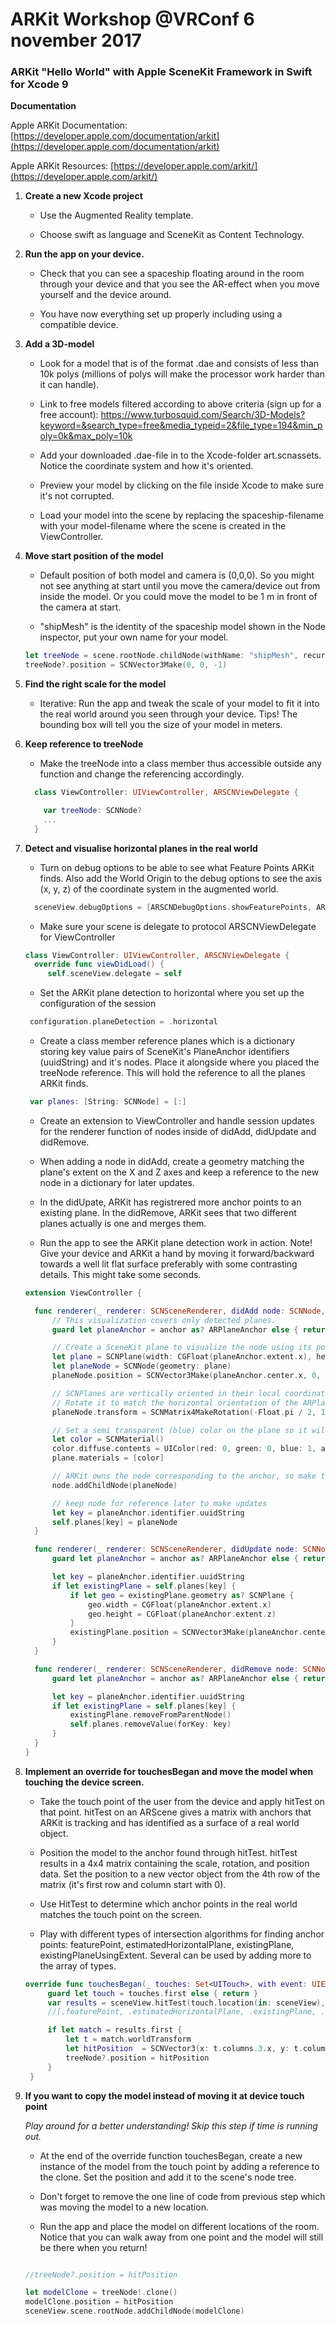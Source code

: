 # ARKit Workshop @VRConf 6 november 2017

### ARKit "Hello World" with Apple SceneKit Framework in Swift for Xcode 9


**Documentation**

Apple ARKit Documentation:  [https://developer.apple.com/documentation/arkit](https://developer.apple.com/documentation/arkit)

Apple ARKit Resources:
[https://developer.apple.com/arkit/](https://developer.apple.com/arkit/)

1. **Create a new Xcode project**

    * Use the Augmented Reality template.

    * Choose swift as language and SceneKit as Content Technology.

2. **Run the app on your device.**

   * Check that you can see a spaceship floating around in the room through your device and that you see the AR-effect when you move yourself and the device around.

   * You have now everything set up properly including using a compatible device.

3. **Add a 3D-model**

   * Look for a model that is of the format .dae and consists of less than 10k polys (millions of polys will make the processor work harder than it can handle).

   * Link to free models filtered according to above criteria (sign up for a free account):
   https://www.turbosquid.com/Search/3D-Models?keyword=&search_type=free&media_typeid=2&file_type=194&min_poly=0k&max_poly=10k

   * Add your downloaded .dae-file in to the Xcode-folder art.scnassets. Notice the coordinate system and how it's oriented.

   * Preview your model by clicking on the file inside Xcode to make sure it's not corrupted.

   * Load your model into the scene by replacing the spaceship-filename with your model-filename where the scene is created in the ViewController.

4. **Move start position of the model**

   * Default position of both model and camera is (0,0,0). So you might not see anything at start until you move the camera/device out from inside the model. Or you could move the model to be 1 m in front of the camera at start.

   * "shipMesh" is the identity of the spaceship model shown in the Node inspector, put your own name for your model.

   ``` swift
   let treeNode = scene.rootNode.childNode(withName: "shipMesh", recursively: true)
   treeNode?.position = SCNVector3Make(0, 0, -1)
   ```

5. **Find the right scale for the model**

    * Iterative: Run the app and tweak the scale of your model to fit it into the real world around you seen through your device. Tips! The bounding box will tell you the size of your model in meters.

6. **Keep reference to treeNode**

    * Make the treeNode into a class member thus accessible outside any function and change the referencing accordingly.

    ``` swift
      class ViewController: UIViewController, ARSCNViewDelegate {

        var treeNode: SCNNode?
        ...
      }
    ```

7. **Detect and visualise horizontal planes in the real world**

    * Turn on debug options to be able to see what Feature Points ARKit finds. Also add the World Origin to the debug options to see the axis (x, y, z) of the coordinate system in the augmented world.

    ``` swift
      sceneView.debugOptions = [ARSCNDebugOptions.showFeaturePoints, ARSCNDebugOptions.showWorldOrigin]
    ```

    * Make sure your scene is delegate to protocol ARSCNViewDelegate for ViewController

    ``` swift
    class ViewController: UIViewController, ARSCNViewDelegate {
      override func viewDidLoad() {
         self.sceneView.delegate = self
    ```

    * Set the ARKit plane detection to horizontal where you set up the configuration of the session

    ``` swift
     configuration.planeDetection = .horizontal
    ```

    * Create a class member reference planes which is a dictionary storing key value pairs of SceneKit's PlaneAnchor identifiers (uuidString) and it's nodes. Place it alongside where you placed the treeNode reference. This will hold the reference to all the planes ARKit finds.

    ``` swift
     var planes: [String: SCNNode] = [:]
    ```

    * Create an extension to ViewController and handle session updates for the renderer function of nodes inside of didAdd, didUpdate and didRemove.

    * When adding a node in didAdd, create a geometry matching the plane's extent on the X and Z axes and keep a reference to the new node in a dictionary for later updates.

    * In the didUpate, ARKit has registrered more anchor points to an existing plane. In the didRemove, ARKit sees that two different planes actually is one and merges them.

    * Run the app to see the ARKit plane detection work in action. Note! Give your device and ARKit a hand by moving it forward/backward towards a well lit flat surface preferably with some contrasting details. This might take some seconds.

    ``` swift
    extension ViewController {

      func renderer(_ renderer: SCNSceneRenderer, didAdd node: SCNNode, for anchor: ARAnchor) {
          // This visualization covers only detected planes.
          guard let planeAnchor = anchor as? ARPlaneAnchor else { return }

          // Create a SceneKit plane to visualize the node using its position and extent.
          let plane = SCNPlane(width: CGFloat(planeAnchor.extent.x), height: CGFloat(planeAnchor.extent.z))
          let planeNode = SCNNode(geometry: plane)
          planeNode.position = SCNVector3Make(planeAnchor.center.x, 0, planeAnchor.center.z)

          // SCNPlanes are vertically oriented in their local coordinate space.
          // Rotate it to match the horizontal orientation of the ARPlaneAnchor.
          planeNode.transform = SCNMatrix4MakeRotation(-Float.pi / 2, 1, 0, 0)

          // Set a semi transparent (blue) color on the plane so it will be visible to the eye.
          let color = SCNMaterial()
          color.diffuse.contents = UIColor(red: 0, green: 0, blue: 1, alpha: 0.4)
          plane.materials = [color]

          // ARKit owns the node corresponding to the anchor, so make the plane a child node.
          node.addChildNode(planeNode)

          // keep node for reference later to make updates
          let key = planeAnchor.identifier.uuidString
          self.planes[key] = planeNode
      }

      func renderer(_ renderer: SCNSceneRenderer, didUpdate node: SCNNode, for anchor: ARAnchor) {
          guard let planeAnchor = anchor as? ARPlaneAnchor else { return }

          let key = planeAnchor.identifier.uuidString
          if let existingPlane = self.planes[key] {
              if let geo = existingPlane.geometry as? SCNPlane {
                  geo.width = CGFloat(planeAnchor.extent.x)
                  geo.height = CGFloat(planeAnchor.extent.z)
              }
              existingPlane.position = SCNVector3Make(planeAnchor.center.x, -0.005, planeAnchor.center.z)
          }
      }

      func renderer(_ renderer: SCNSceneRenderer, didRemove node: SCNNode, for anchor: ARAnchor) {
          guard let planeAnchor = anchor as? ARPlaneAnchor else { return }

          let key = planeAnchor.identifier.uuidString
          if let existingPlane = self.planes[key] {
              existingPlane.removeFromParentNode()
              self.planes.removeValue(forKey: key)
          }
      }
    }
    ```

8. **Implement an override for touchesBegan and move the model when touching the device screen.**

   * Take the touch point of the user from the device and apply hitTest on that point. hitTest on an ARScene gives a matrix with anchors that ARKit is tracking and has identified as a surface of a real world object.

   * Position the model to the anchor found through hitTest. hitTest results in a 4x4 matrix containing the scale, rotation, and position data. Set the position to a new vector object from the 4th row of the matrix (it's first row and column start with 0).

   * Use HitTest to determine which anchor points in the real world matches the touch point on the screen.

   * Play with different types of intersection algorithms for finding anchor points: featurePoint, estimatedHorizontalPlane, existingPlane, existingPlaneUsingExtent. Several can be used by adding more to the array of types.

   ``` swift
   override func touchesBegan(_ touches: Set<UITouch>, with event: UIEvent?) {
        guard let touch = touches.first else { return }
        var results = sceneView.hitTest(touch.location(in: sceneView), types: [.existingPlaneUsingExtent])
        //[.featurePoint, .estimatedHorizontalPlane, .existingPlane, .existingPlaneUsingExtent])

        if let match = results.first {
            let t = match.worldTransform
            let hitPosition  = SCNVector3(x: t.columns.3.x, y: t.columns.3.y, z: t.columns.3.z)
            treeNode?.position = hitPosition
        }
    }
   ```

9. **If you want to copy the model instead of moving it at device touch point**

   _Play around for a better understanding! Skip this step if time is running out._

   * At the end of the override function touchesBegan, create a new instance of the model from the touch point by adding a reference to the clone. Set the position and add it to the scene's node tree.

   * Don't forget to remove the one line of code from previous step which was moving the model to a new location.

   * Run the app and place the model on different locations of the room. Notice that you can walk away from one point and the model will still be there when you return!

   ``` swift

   //treeNode?.position = hitPosition

   let modelClone = treeNode!.clone()
   modelClone.position = hitPosition
   sceneView.scene.rootNode.addChildNode(modelClone)
   ```
